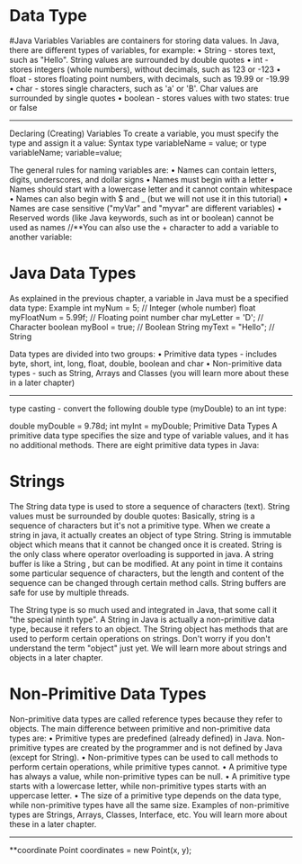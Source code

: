# Data Type
#Java Variables
Variables are containers for storing data values. 
In Java, there are different types of variables, for example:
•	String - stores text, such as "Hello". String values are surrounded by double quotes
•	int - stores integers (whole numbers), without decimals, such as 123 or -123
•	float - stores floating point numbers, with decimals, such as 19.99 or -19.99
•	char - stores single characters, such as 'a' or 'B'. Char values are surrounded by single quotes
•	boolean - stores values with two states: true or false
________________________________________
Declaring (Creating) Variables
To create a variable, you must specify the type and assign it a value:
Syntax
type variableName = value; or
type variableName;
variable=value;

The general rules for naming variables are:
•	Names can contain letters, digits, underscores, and dollar signs
•	Names must begin with a letter
•	Names should start with a lowercase letter and it cannot contain whitespace
•	Names can also begin with $ and _ (but we will not use it in this tutorial)
•	Names are case sensitive ("myVar" and "myvar" are different variables)
•	Reserved words (like Java keywords, such as int or boolean) cannot be used as names
//**You can also use the + character to add a variable to another variable:

# Java Data Types
As explained in the previous chapter, a variable in Java must be a specified data type:
Example
int myNum = 5;               // Integer (whole number)
float myFloatNum = 5.99f;    // Floating point number
char myLetter = 'D';         // Character
boolean myBool = true;       // Boolean
String myText = "Hello";     // String

Data types are divided into two groups:
•	Primitive data types - includes byte, short, int, long, float, double, boolean and char
•	Non-primitive data types - such as String, Arrays and Classes (you will learn more about these in a later chapter)
________________________________________

type casting - convert the following double type (myDouble) to an int type:

double myDouble = 9.78d;
int myInt =   myDouble;
Primitive Data Types
A primitive data type specifies the size and type of variable values, and it has no additional methods.
There are eight primitive data types in Java:

# Strings
The String data type is used to store a sequence of characters (text). String values must be surrounded by double quotes:
Basically, string is a sequence of characters but it's not a primitive type. When we create a string in java, it actually creates an object of type String. String is immutable object which means that it cannot be changed once it is created. String is the only class where operator overloading is supported in java.
A string buffer is like a String , but can be modified. At any point in time it contains some particular sequence of characters, but the length and content of the sequence can be changed through certain method calls. String buffers are safe for use by multiple threads.

The String type is so much used and integrated in Java, that some call it "the special ninth type".
A String in Java is actually a non-primitive data type, because it refers to an object. The String object has methods that are used to perform certain operations on strings. Don't worry if you don't understand the term "object" just yet. We will learn more about strings and objects in a later chapter.


# Non-Primitive Data Types
Non-primitive data types are called reference types because they refer to objects.
The main difference between primitive and non-primitive data types are:
•	Primitive types are predefined (already defined) in Java. Non-primitive types are created by the programmer and is not defined by Java (except for String).
•	Non-primitive types can be used to call methods to perform certain operations, while primitive types cannot.
•	A primitive type has always a value, while non-primitive types can be null.
•	A primitive type starts with a lowercase letter, while non-primitive types starts with an uppercase letter.
•	The size of a primitive type depends on the data type, while non-primitive types have all the same size.
Examples of non-primitive types are Strings, Arrays, Classes, Interface, etc. You will learn more about these in a later chapter.
________________________________________
**coordinate
Point coordinates = new Point(x, y);

